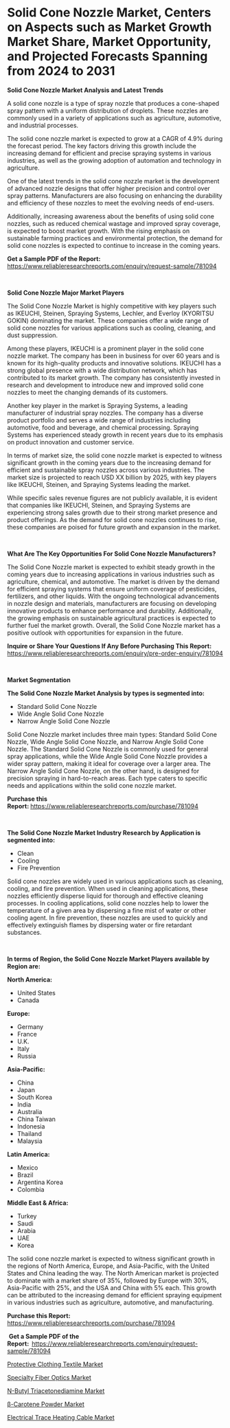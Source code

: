 <p><h1>Solid Cone Nozzle Market, Centers on Aspects such as Market Growth Market Share, Market Opportunity, and Projected Forecasts Spanning from 2024 to 2031</h1></p><p><strong>Solid Cone Nozzle Market Analysis and Latest Trends</strong></p>
<p><p>A solid cone nozzle is a type of spray nozzle that produces a cone-shaped spray pattern with a uniform distribution of droplets. These nozzles are commonly used in a variety of applications such as agriculture, automotive, and industrial processes.</p><p>The solid cone nozzle market is expected to grow at a CAGR of 4.9% during the forecast period. The key factors driving this growth include the increasing demand for efficient and precise spraying systems in various industries, as well as the growing adoption of automation and technology in agriculture.</p><p>One of the latest trends in the solid cone nozzle market is the development of advanced nozzle designs that offer higher precision and control over spray patterns. Manufacturers are also focusing on enhancing the durability and efficiency of these nozzles to meet the evolving needs of end-users.</p><p>Additionally, increasing awareness about the benefits of using solid cone nozzles, such as reduced chemical wastage and improved spray coverage, is expected to boost market growth. With the rising emphasis on sustainable farming practices and environmental protection, the demand for solid cone nozzles is expected to continue to increase in the coming years.</p></p>
<p><strong>Get a Sample PDF of the Report:&nbsp;</strong> <a href="https://www.reliableresearchreports.com/enquiry/request-sample/781094">https://www.reliableresearchreports.com/enquiry/request-sample/781094</a></p>
<p>&nbsp;</p>
<p><strong>Solid Cone Nozzle Major Market Players</strong></p>
<p><p>The Solid Cone Nozzle Market is highly competitive with key players such as IKEUCHI, Steinen, Spraying Systems, Lechler, and Everloy (KYORITSU GOKIN) dominating the market. These companies offer a wide range of solid cone nozzles for various applications such as cooling, cleaning, and dust suppression.</p><p>Among these players, IKEUCHI is a prominent player in the solid cone nozzle market. The company has been in business for over 60 years and is known for its high-quality products and innovative solutions. IKEUCHI has a strong global presence with a wide distribution network, which has contributed to its market growth. The company has consistently invested in research and development to introduce new and improved solid cone nozzles to meet the changing demands of its customers.</p><p>Another key player in the market is Spraying Systems, a leading manufacturer of industrial spray nozzles. The company has a diverse product portfolio and serves a wide range of industries including automotive, food and beverage, and chemical processing. Spraying Systems has experienced steady growth in recent years due to its emphasis on product innovation and customer service.</p><p>In terms of market size, the solid cone nozzle market is expected to witness significant growth in the coming years due to the increasing demand for efficient and sustainable spray nozzles across various industries. The market size is projected to reach USD XX billion by 2025, with key players like IKEUCHI, Steinen, and Spraying Systems leading the market.</p><p>While specific sales revenue figures are not publicly available, it is evident that companies like IKEUCHI, Steinen, and Spraying Systems are experiencing strong sales growth due to their strong market presence and product offerings. As the demand for solid cone nozzles continues to rise, these companies are poised for future growth and expansion in the market.</p></p>
<p>&nbsp;</p>
<p><strong>What Are The Key Opportunities For Solid Cone Nozzle Manufacturers?</strong></p>
<p><p>The Solid Cone Nozzle market is expected to exhibit steady growth in the coming years due to increasing applications in various industries such as agriculture, chemical, and automotive. The market is driven by the demand for efficient spraying systems that ensure uniform coverage of pesticides, fertilizers, and other liquids. With the ongoing technological advancements in nozzle design and materials, manufacturers are focusing on developing innovative products to enhance performance and durability. Additionally, the growing emphasis on sustainable agricultural practices is expected to further fuel the market growth. Overall, the Solid Cone Nozzle market has a positive outlook with opportunities for expansion in the future.</p></p>
<p><strong>Inquire or Share Your Questions If Any Before Purchasing This Report:</strong> <a href="https://www.reliableresearchreports.com/enquiry/pre-order-enquiry/781094">https://www.reliableresearchreports.com/enquiry/pre-order-enquiry/781094</a></p>
<p>&nbsp;</p>
<p><strong>Market Segmentation</strong></p>
<p><strong>The Solid Cone Nozzle Market Analysis by types is segmented into:</strong></p>
<p><ul><li>Standard Solid Cone Nozzle</li><li>Wide Angle Solid Cone Nozzle</li><li>Narrow Angle Solid Cone Nozzle</li></ul></p>
<p><p>Solid Cone Nozzle market includes three main types: Standard Solid Cone Nozzle, Wide Angle Solid Cone Nozzle, and Narrow Angle Solid Cone Nozzle. The Standard Solid Cone Nozzle is commonly used for general spray applications, while the Wide Angle Solid Cone Nozzle provides a wider spray pattern, making it ideal for coverage over a larger area. The Narrow Angle Solid Cone Nozzle, on the other hand, is designed for precision spraying in hard-to-reach areas. Each type caters to specific needs and applications within the solid cone nozzle market.</p></p>
<p><strong>Purchase this Report:&nbsp;</strong><a href="https://www.reliableresearchreports.com/purchase/781094">https://www.reliableresearchreports.com/purchase/781094</a></p>
<p>&nbsp;</p>
<p><strong>The Solid Cone Nozzle Market Industry Research by Application is segmented into:</strong></p>
<p><ul><li>Clean</li><li>Cooling</li><li>Fire Prevention</li></ul></p>
<p><p>Solid cone nozzles are widely used in various applications such as cleaning, cooling, and fire prevention. When used in cleaning applications, these nozzles efficiently disperse liquid for thorough and effective cleaning processes. In cooling applications, solid cone nozzles help to lower the temperature of a given area by dispersing a fine mist of water or other cooling agent. In fire prevention, these nozzles are used to quickly and effectively extinguish flames by dispersing water or fire retardant substances.</p></p>
<p>&nbsp;</p>
<p><strong>In terms of Region, the Solid Cone Nozzle Market Players available by Region are:</strong></p>
<p>
    <p> <strong> North America: </strong>
        <ul>
            <li>United States</li>
            <li>Canada</li>
        </ul>
        </p> 
    <p> <strong> Europe: </strong>
        <ul>
            <li>Germany</li>
            <li>France</li>
            <li>U.K.</li>
            <li>Italy</li>
            <li>Russia</li>
        </ul>
        </p> 
    <p> <strong> Asia-Pacific: </strong>
        <ul>
            <li>China</li>
            <li>Japan</li>
            <li>South Korea</li>
            <li>India</li>
            <li>Australia</li>
            <li>China Taiwan</li>
            <li>Indonesia</li>
            <li>Thailand</li>
            <li>Malaysia</li>
        </ul>
        </p> 
    <p> <strong> Latin America: </strong>
        <ul>
            <li>Mexico</li>
            <li>Brazil</li>
            <li>Argentina Korea</li>
            <li>Colombia</li>
        </ul>
        </p> 
    <p> <strong> Middle East & Africa: </strong>
        <ul>
            <li>Turkey</li>
            <li>Saudi</li>
            <li>Arabia</li>
            <li>UAE</li>
            <li>Korea</li>
        </ul>
    </p>
    </p>
<p><p>The solid cone nozzle market is expected to witness significant growth in the regions of North America, Europe, and Asia-Pacific, with the United States and China leading the way. The North American market is projected to dominate with a market share of 35%, followed by Europe with 30%, Asia-Pacific with 25%, and the USA and China with 5% each. This growth can be attributed to the increasing demand for efficient spraying equipment in various industries such as agriculture, automotive, and manufacturing.</p></p>
<p><strong>Purchase this Report: </strong><a href="https://www.reliableresearchreports.com/purchase/781094">https://www.reliableresearchreports.com/purchase/781094</a></p>
<p>&nbsp;<strong>Get a Sample PDF of the Report:&nbsp;&nbsp;</strong><a href="https://www.reliableresearchreports.com/enquiry/request-sample/781094">https://www.reliableresearchreports.com/enquiry/request-sample/781094</a></p>
<p><strong></strong></p>
<p><p><a href="https://github.com/angelajermaine/Market-Research-Report-List-2/blob/main/protective-clothing-textile-market.md">Protective Clothing Textile Market</a></p><p><a href="https://github.com/beatblasta/Market-Research-Report-List-2/blob/main/specialty-fiber-optics-market.md">Specialty Fiber Optics Market</a></p><p><a href="https://github.com/provorikovar/Market-Research-Report-List-3/blob/main/n-butyl-triacetonediamine-market.md">N-Butyl Triacetonediamine Market</a></p><p><a href="https://github.com/Alonsoolds3wq1d81czn8rbol/Market-Research-Report-List-1/blob/main/b-carotene-powder-market.md">β-Carotene Powder Market</a></p><p><a href="https://github.com/CliffMedina6/Market-Research-Report-List-3/blob/main/electrical-trace-heating-cable-market.md">Electrical Trace Heating Cable Market</a></p></p>